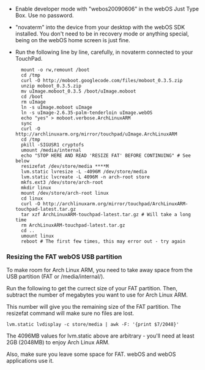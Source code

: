 - Enable developer mode with "webos20090606" in the webOS Just Type Box. Use no password.

- "novaterm" into the device from your desktop with the webOS SDK installed. You don't need to be in recovery mode or anything special, being on the webOS home screen is just fine.

- Run the following line by line, carefully, in novaterm connected to your TouchPad.

        mount -o rw,remount /boot
        cd /tmp
        curl -O http://moboot.googlecode.com/files/moboot_0.3.5.zip
        unzip moboot_0.3.5.zip
        mv uImage.moboot_0.3.5 /boot/uImage.moboot
        cd /boot
        rm uImage
        ln -s uImage.moboot uImage
        ln -s uImage-2.6.35-palm-tenderloin uImage.webOS
        echo "yes" > moboot.verbose.ArchLinuxARM
        sync
        curl -O http://archlinuxarm.org/mirror/touchpad/uImage.ArchLinuxARM
        cd /tmp
        pkill -SIGUSR1 cryptofs
        umount /media/internal
        echo "STOP HERE AND READ 'RESIZE FAT' BEFORE CONTINUING" # See below
        resizefat /dev/store/media ****M
        lvm.static lvresize -L -4096M /dev/store/media
        lvm.static lvcreate -L 4096M -n arch-root store
        mkfs.ext3 /dev/store/arch-root
        mkdir linux
        mount /dev/store/arch-root linux
        cd linux
        curl -O http://archlinuxarm.org/mirror/touchpad/ArchLinuxARM-touchpad-latest.tar.gz
        tar xzf ArchLinuxARM-touchpad-latest.tar.gz # Will take a long time
        rm ArchLinuxARM-touchpad-latest.tar.gz
        cd ..
        umount linux
        reboot # The first few times, this may error out - try again

### Resizing the FAT webOS USB partition ###
To make room for Arch Linux ARM, you need to take away space from the USB partition (FAT or /media/internal/).

Run the following to get the currect size of your FAT partition. Then, subtract the number of megabytes you want to use for Arch Linux ARM.

This number will give you the remaining size of the FAT partition. The resizefat command will make sure no files are lost.

    lvm.static lvdisplay -c store/media | awk -F: '{print $7/2048}'

The 4096MB values for lvm.static above are arbitrary - you'll need at least 2GB (2048MB) to enjoy Arch Linux ARM.

Also, make sure you leave some space for FAT. webOS and webOS applications use it.